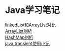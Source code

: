 # Java学习笔记
<a href="https://github.com/longshengguoji/JDKSourceAnalyse/blob/master/linkedList%E5%92%8CArrayList%E5%AF%B9%E6%AF%94.md">linkedList和ArrayList对比</a><br/>
<a href="https://github.com/longshengguoji/JDKSourceAnalyse/blob/master/ArrayList%E5%89%96%E6%9E%90.md">ArrayList剖析</a><br/>
<a href="https://github.com/longshengguoji/JDKSourceAnalyse/blob/master/HashMap%E5%89%96%E6%9E%90.md">HashMap剖析</a><br/>
<a href="https://github.com/longshengguoji/JDKSourceAnalyse/blob/master/java%20transient%E4%BD%BF%E7%94%A8%E5%B0%8F%E8%AE%B0.md">java transient使用小记</a><br/>
